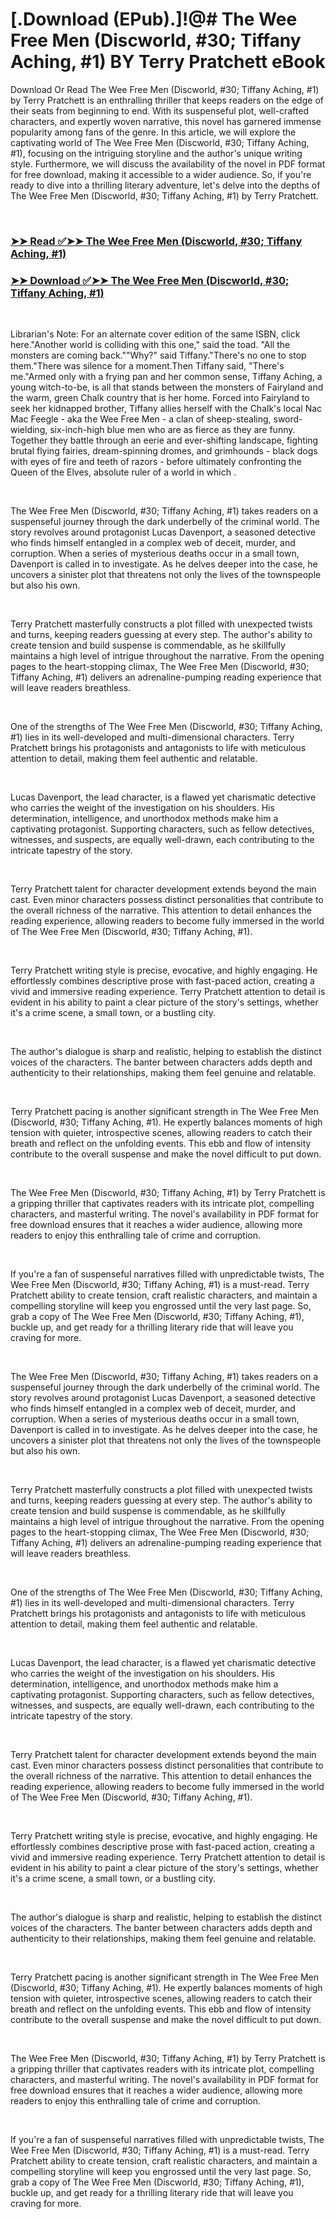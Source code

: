 # [.Download (EPub).]!@# The Wee Free Men (Discworld, #30; Tiffany Aching, #1) BY Terry Pratchett eBook

<p>Download Or Read The Wee Free Men (Discworld, #30; Tiffany Aching, #1) by Terry Pratchett is an enthralling thriller that keeps readers on the edge of their seats from beginning to end. With its suspenseful plot, well-crafted characters, and expertly woven narrative, this novel has garnered immense popularity among fans of the genre. In this article, we will explore the captivating world of The Wee Free Men (Discworld, #30; Tiffany Aching, #1), focusing on the intriguing storyline and the author's unique writing style. Furthermore, we will discuss the availability of the novel in PDF format for free download, making it accessible to a wider audience. So, if you're ready to dive into a thrilling literary adventure, let's delve into the depths of The Wee Free Men (Discworld, #30; Tiffany Aching, #1) by Terry Pratchett.</p>
<p>&nbsp;</p>

### [➤➤ Read ✅➤➤ The Wee Free Men (Discworld, #30; Tiffany Aching, #1)](https://realpdfbooksdrive.blogspot.com/id/34494)

### [➤➤ Download ✅➤➤ The Wee Free Men (Discworld, #30; Tiffany Aching, #1)](https://realpdfbooksdrive.blogspot.com/id/34494)

<p>&nbsp;</p>
<p>Librarian's Note: For an alternate cover edition of the same ISBN, click here."Another world is colliding with this one," said the toad. "All the monsters are coming back.""Why?" said Tiffany."There's no one to stop them."There was silence for a moment.Then Tiffany said, "There's me."Armed only with a frying pan and her common sense, Tiffany Aching, a young witch-to-be, is all that stands between the monsters of Fairyland and the warm, green Chalk country that is her home. Forced into Fairyland to seek her kidnapped brother, Tiffany allies herself with the Chalk's local Nac Mac Feegle - aka the Wee Free Men - a clan of sheep-stealing, sword-wielding, six-inch-high blue men who are as fierce as they are funny. Together they battle through an eerie and ever-shifting landscape, fighting brutal flying fairies, dream-spinning dromes, and grimhounds - black dogs with eyes of fire and teeth of razors - before ultimately confronting the Queen of the Elves, absolute ruler of a world in which .</p>
<p>&nbsp;</p>
<p>The Wee Free Men (Discworld, #30; Tiffany Aching, #1) takes readers on a suspenseful journey through the dark underbelly of the criminal world. The story revolves around protagonist Lucas Davenport, a seasoned detective who finds himself entangled in a complex web of deceit, murder, and corruption. When a series of mysterious deaths occur in a small town, Davenport is called in to investigate. As he delves deeper into the case, he uncovers a sinister plot that threatens not only the lives of the townspeople but also his own.</p>
<p>&nbsp;</p>
<p>Terry Pratchett masterfully constructs a plot filled with unexpected twists and turns, keeping readers guessing at every step. The author's ability to create tension and build suspense is commendable, as he skillfully maintains a high level of intrigue throughout the narrative. From the opening pages to the heart-stopping climax, The Wee Free Men (Discworld, #30; Tiffany Aching, #1) delivers an adrenaline-pumping reading experience that will leave readers breathless.</p>
<p>&nbsp;</p>
<p>One of the strengths of The Wee Free Men (Discworld, #30; Tiffany Aching, #1) lies in its well-developed and multi-dimensional characters. Terry Pratchett brings his protagonists and antagonists to life with meticulous attention to detail, making them feel authentic and relatable.</p>
<p>&nbsp;</p>
<p>Lucas Davenport, the lead character, is a flawed yet charismatic detective who carries the weight of the investigation on his shoulders. His determination, intelligence, and unorthodox methods make him a captivating protagonist. Supporting characters, such as fellow detectives, witnesses, and suspects, are equally well-drawn, each contributing to the intricate tapestry of the story.</p>
<p>&nbsp;</p>
<p>Terry Pratchett talent for character development extends beyond the main cast. Even minor characters possess distinct personalities that contribute to the overall richness of the narrative. This attention to detail enhances the reading experience, allowing readers to become fully immersed in the world of The Wee Free Men (Discworld, #30; Tiffany Aching, #1).</p>
<p>&nbsp;</p>
<p>Terry Pratchett writing style is precise, evocative, and highly engaging. He effortlessly combines descriptive prose with fast-paced action, creating a vivid and immersive reading experience. Terry Pratchett attention to detail is evident in his ability to paint a clear picture of the story's settings, whether it's a crime scene, a small town, or a bustling city.</p>
<p>&nbsp;</p>
<p>The author's dialogue is sharp and realistic, helping to establish the distinct voices of the characters. The banter between characters adds depth and authenticity to their relationships, making them feel genuine and relatable.</p>
<p>&nbsp;</p>
<p>Terry Pratchett pacing is another significant strength in The Wee Free Men (Discworld, #30; Tiffany Aching, #1). He expertly balances moments of high tension with quieter, introspective scenes, allowing readers to catch their breath and reflect on the unfolding events. This ebb and flow of intensity contribute to the overall suspense and make the novel difficult to put down.</p>
<p>&nbsp;</p>
<p>The Wee Free Men (Discworld, #30; Tiffany Aching, #1) by Terry Pratchett is a gripping thriller that captivates readers with its intricate plot, compelling characters, and masterful writing. The novel's availability in PDF format for free download ensures that it reaches a wider audience, allowing more readers to enjoy this enthralling tale of crime and corruption.</p>
<p>&nbsp;</p>
<p>If you're a fan of suspenseful narratives filled with unpredictable twists, The Wee Free Men (Discworld, #30; Tiffany Aching, #1) is a must-read. Terry Pratchett ability to create tension, craft realistic characters, and maintain a compelling storyline will keep you engrossed until the very last page. So, grab a copy of The Wee Free Men (Discworld, #30; Tiffany Aching, #1), buckle up, and get ready for a thrilling literary ride that will leave you craving for more.</p>
<p>&nbsp;</p>
<p>The Wee Free Men (Discworld, #30; Tiffany Aching, #1) takes readers on a suspenseful journey through the dark underbelly of the criminal world. The story revolves around protagonist Lucas Davenport, a seasoned detective who finds himself entangled in a complex web of deceit, murder, and corruption. When a series of mysterious deaths occur in a small town, Davenport is called in to investigate. As he delves deeper into the case, he uncovers a sinister plot that threatens not only the lives of the townspeople but also his own.</p>
<p>&nbsp;</p>
<p>Terry Pratchett masterfully constructs a plot filled with unexpected twists and turns, keeping readers guessing at every step. The author's ability to create tension and build suspense is commendable, as he skillfully maintains a high level of intrigue throughout the narrative. From the opening pages to the heart-stopping climax, The Wee Free Men (Discworld, #30; Tiffany Aching, #1) delivers an adrenaline-pumping reading experience that will leave readers breathless.</p>
<p>&nbsp;</p>
<p>One of the strengths of The Wee Free Men (Discworld, #30; Tiffany Aching, #1) lies in its well-developed and multi-dimensional characters. Terry Pratchett brings his protagonists and antagonists to life with meticulous attention to detail, making them feel authentic and relatable.</p>
<p>&nbsp;</p>
<p>Lucas Davenport, the lead character, is a flawed yet charismatic detective who carries the weight of the investigation on his shoulders. His determination, intelligence, and unorthodox methods make him a captivating protagonist. Supporting characters, such as fellow detectives, witnesses, and suspects, are equally well-drawn, each contributing to the intricate tapestry of the story.</p>
<p>&nbsp;</p>
<p>Terry Pratchett talent for character development extends beyond the main cast. Even minor characters possess distinct personalities that contribute to the overall richness of the narrative. This attention to detail enhances the reading experience, allowing readers to become fully immersed in the world of The Wee Free Men (Discworld, #30; Tiffany Aching, #1).</p>
<p>&nbsp;</p>
<p>Terry Pratchett writing style is precise, evocative, and highly engaging. He effortlessly combines descriptive prose with fast-paced action, creating a vivid and immersive reading experience. Terry Pratchett attention to detail is evident in his ability to paint a clear picture of the story's settings, whether it's a crime scene, a small town, or a bustling city.</p>
<p>&nbsp;</p>
<p>The author's dialogue is sharp and realistic, helping to establish the distinct voices of the characters. The banter between characters adds depth and authenticity to their relationships, making them feel genuine and relatable.</p>
<p>&nbsp;</p>
<p>Terry Pratchett pacing is another significant strength in The Wee Free Men (Discworld, #30; Tiffany Aching, #1). He expertly balances moments of high tension with quieter, introspective scenes, allowing readers to catch their breath and reflect on the unfolding events. This ebb and flow of intensity contribute to the overall suspense and make the novel difficult to put down.</p>
<p>&nbsp;</p>
<p>The Wee Free Men (Discworld, #30; Tiffany Aching, #1) by Terry Pratchett is a gripping thriller that captivates readers with its intricate plot, compelling characters, and masterful writing. The novel's availability in PDF format for free download ensures that it reaches a wider audience, allowing more readers to enjoy this enthralling tale of crime and corruption.</p>
<p>&nbsp;</p>
<p>If you're a fan of suspenseful narratives filled with unpredictable twists, The Wee Free Men (Discworld, #30; Tiffany Aching, #1) is a must-read. Terry Pratchett ability to create tension, craft realistic characters, and maintain a compelling storyline will keep you engrossed until the very last page. So, grab a copy of The Wee Free Men (Discworld, #30; Tiffany Aching, #1), buckle up, and get ready for a thrilling literary ride that will leave you craving for more.</p>
<p>&nbsp;</p>
